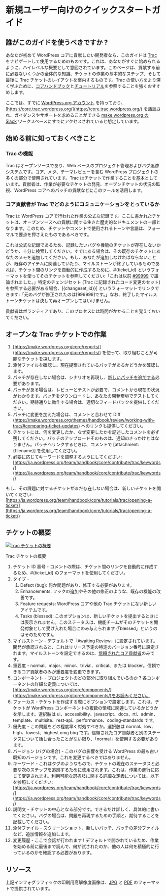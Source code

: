 <!--
# New User Quick Start Guide
-->

# 新規ユーザー向けのクイックスタートガイド

<!--
## Who should use this guide?
-->

## 誰がこのガイドを使うべきですか ?

<!--
If you are a developer who wants to contribute to WordPress core for the first time, this guide is designed to help you navigate and use [Trac](https://make.wordpress.org/core/handbook/contribute/trac/). This is meant as a high level overview to get you started quickly. This page should guide you through some overall knowledge you will need before contributing, the basic steps of working on a ticket and finally the layout of a Trac ticket. We highly encourage you to consult the [core handbook](https://make.wordpress.org/core/handbook/contribute/trac/) and [tutorials](https://make.wordpress.org/core/handbook/tutorials/working-with-patches/) to learn how to use Trac more thoroughly.
-->

あなたが初めて WordPress コアに貢献したい開発者なら、このガイドは [Trac](https://ja.wordpress.org/team/handbook/core/contribute/trac/) をナビゲートして使用するためのものです。これは、あなたがすぐに始められるように、ハイレベルな概要として意図されています。このページは、貢献する前に必要ないくつかの全体的な知識、チケットの作業の基本的なステップ、そして最後に Trac チケットのレイアウトを案内するものです。Trac の使い方をより深く学ぶために、[コアハンドブック](https://ja.wordpress.org/team/handbook/core/contribute/trac/)と[チュートリアル](https://ja.wordpress.org/team/handbook/core/tutorials/working-with-patches/)を参照することを強くおすすめします。

<!--
We are going to assume you already have a [WordPress.org account](https://login.wordpress.org/register), have thoroughly read [https://core.trac.wordpress.org/](https://core.trac.wordpress.org/), and already have access to the [make.wordpress.org Slack](https://chat.wordpress.org/) workspace, which is where you can ask for guidance and assistance.
-->

ここでは、すでに [WordPress.org アカウント](https://login.wordpress.org/register) を持っており、[https://core.trac.wordpress.org/](https://core.trac.wordpress.org/) を熟読され、ガイダンスやサポートを求めることができる [make.wordpress.org の Slack](https://chat.wordpress.org/) ワークスペースにすでにアクセスされていると想定しています。

<!--
## What You Should Know Before Getting Started
-->

## 始める前に知っておくべきこと

<!--
### Trac Functionalities
-->

### Trac の機能

<!--
Trac is an open source, web-based project management and bug tracking system. It is used by many parts of the WordPress project, including Core, Meta and Theme Review. Trac is based on working in tickets. Contributors leverage the tool to find tickets in need of work, monitor progress on open tickets, contribute patches for WordPress core.
-->

Trac はオープンソースであり、Web ベースのプロジェクト管理およびバグ追跡システムです。コア、メタ、テーマレビューを含む WordPress プロジェクトの多くの部分で使用されています。Trac はチケットで作業することを基本としています。貢献者は、作業が必要なチケットの発見、オープンチケットの状況の監視、WordPress コアへのパッチの貢献などにこのツールを活用します。

<!--
### How Core Contributors Communicate With Trac
-->

### コア貢献者が Trac でどのようにコミュニケーションをとっているか

<!--
Trac is the official record of work for WordPress core. The tickets written here become part of the living historical document of open source contributions. Because of this, the tone and language used in tickets and comments should be formal and to the point.
-->

Trac は WordPress コアで行われた作業の公式な記録です。ここに書かれたチケットは、オープンソースへの貢献に関する生きた歴史的なドキュメントの一部となります。このため、チケットやコメントで使用されるトーンや言語は、フォーマルで要点を押さえたものであるべきです。

<!--
Because this is the official record, be sure to search thoroughly to see if there is an existing ticket for the bug or feature you want to log. If something already exists, please add your notes to that existing ticket. If what you have to add is related to an existing item or for something with a finished milestone, reference that ticket using the format #{ticket\_id} to automatically create a link between tickets: “This was previously discussed in [#99999](https://core.trac.wordpress.org/ticket/99999).” If you need to refer to a particular changeset (a set of code changes logged in Trac), you can link to it using the format \[{changeset\_id}\]: “The original bug was fixed in \[999999\].” Note, finished milestone tickets should never be reopened.
-->

これは公式な記録であるため、記録したいバグや機能のチケットが存在しないかどうか、十分に検索してください。すでにある場合は、その既存のチケットにあなたのメモを追加してください。もし、あなたが追加しなければならないことが、既存のアイテムに関連していたり、マイルストーンが終了しているものであれば、チケット間のリンクを自動的に作成するために、#{ticket_id} というフォーマットを使ってそのチケットを参照してください:「これは以前 [#99999](https://core.trac.wordpress.org/ticket/99999) で議論されました。」特定のチェンジセット (Trac に記録されたコード変更のセット) を参照する必要がある場合、[{changeset_id}}] というフォーマットでリンクできます:「元のバグが修正されたのは[999999]です。」なお、終了したマイルストーンチケットは決して再オープンしてはいけません。

<!--
Please remember contributors are volunteers and this process takes time. Patience is always appreciated.
-->

貢献者はボランティアであり、このプロセスには時間がかかることを覚えておいてください。

<!--
## Working On Open Trac Tickets
-->

## オープンな Trac チケットでの作業

<!--
1.  Find a ticket ready for work by using [https://make.wordpress.org/core/reports/](https://make.wordpress.org/core/reports/)
2.  Check the attachments and see of there is a current patch being suggested.
3.  If no patch exists, time to replicate the scenario and [add a new patch](https://make.wordpress.org/core/handbook/tutorials/working-with-patches/).
4.  If there is a patch, it likely needs to be reviewed and tested, the comments will reveal the current status of things. Download the patch and test in your development environment. If works as expected, please provide appropriate feedback.
5.  If you make changes to the patch, please provide a link to the Diff (https://make.wordpress.org/themes/handbook/review/working-with-trac/#comparing-ticket-updates) as well as comment.
6.  Always leave a comment on the ticket describing what you changed and why you changed it. A patch upload itself does not trigger a notification. Please use \[attachment:{filename}\] in a comment to link to that patch.
7.  Make sure to adjust the keywords as necessary: [https://make.wordpress.org/core/handbook/contribute/trac/keywords/](https://make.wordpress.org/core/handbook/contribute/trac/keywords/)
-->

1.  [https://make.wordpress.org/core/reports/](https://make.wordpress.org/core/reports/) を使って、取り組むことが可能なチケットを探します。
2.  添付ファイルを確認し、現在提案されているパッチがあるかどうかを確認します。
3.  パッチが存在しない場合は、シナリオを再現し、[新しいパッチを追加する](https://ja.wordpress.org/team/handbook/core/tutorials/working-with-patches/)必要があります。
4.  パッチがある場合は、レビューとテストが必要で、コメントから現在の状況がわかります。パッチをダウンロードし、あなたの開発環境でテストしてください。期待通りに動作する場合は、適切なフィードバックを提供してください。
5.  パッチに変更を加えた場合は、コメントと合わせて Diff (https://make.wordpress.org/themes/handbook/review/working-with-trac/#comparing-ticket-updates) へのリンクも提供してください。
6.  チケットには、何を変更したか、なぜ変更したかを記述したコメントを必ず残してください。パッチのアップロードそのものは、通知のきっかけとはなりません。パッチへリンクするときは、コメントで [attachment:{filename}] を使用してください。
7.  必要に応じてキーワードを調整するようにしてください: [https://ja.wordpress.org/team/handbook/core/contribute/trac/keywords/](https://ja.wordpress.org/team/handbook/core/contribute/trac/keywords/)

<!--
If a ticket does not already exist for an issue, please open a new ticket: [https://make.wordpress.org/core/handbook/tutorials/trac/opening-a-ticket/](https://make.wordpress.org/core/handbook/tutorials/trac/opening-a-ticket/)
-->

もし、その課題に対するチケットがまだ存在しない場合は、新しいチケットを開いてください: [https://ja.wordpress.org/team/handbook/core/tutorials/trac/opening-a-ticket/](https://ja.wordpress.org/team/handbook/core/tutorials/trac/opening-a-ticket/)

<!--
## Ticket Overview
-->

## チケットの概要

<!--
[![Trac Ticket Overview](https://make.wordpress.org/core/files/2018/03/trac-ticket-overview-1024x1024.jpg)](https://make.wordpress.org/core/files/2018/03/trac-ticket-overview.jpg)
-->

[![Trac チケットの概要](https://make.wordpress.org/core/files/2018/03/trac-ticket-overview-1024x1024.jpg)](https://make.wordpress.org/core/files/2018/03/trac-ticket-overview.jpg)

<!--
Trac Ticket Overview
-->

Trac チケットの概要

<!--
1.  Ticket ID Number – When commenting please use the format #{ticket\_id} to automatically create a link between tickets.
2.  Type –
    1.  Defect (bug): There’s something wrong and it needs to be fixed.
    2.  Enhancements: An existing feature could use this improvement, like an additional hook or other modification.
    3.  Feature requests: This is a new item not currently represented in WordPress core or another Trac ticket.
    4.  Tasks (blessed): This option won’t appear when filing a new ticket. This status is only given to a ticket if a feature team has accepted it for development (hence, “blessed”).
3.  Milestone – This is set to “Awaiting Review” by default. Once accepted for development, this will be set to the specific version number slated for release. Only [trusted core contributors](https://make.wordpress.org/core/handbook/about/organization/#contributing-developers) can set a milestone.
4.  Severity – normal, major, minor, trivial, critical, or blocker., Only trusted core contributors have the ability to modify the severity.
5.  Component – Which specific part of the project are we working on? For a more detailed definition of each component, please read: [https://make.wordpress.org/core/components/](https://make.wordpress.org/core/components/)
6.  Focuses – Optional when creating a ticket. This indicates if a ticket is relevant to an area that encompasses multiple WordPress components. Options are: ui, accessibility, javascript, docs, rtl, admin, template, multisite, rest-api, performance, coding-standards
7.  Priority – How quickly this issue should be addressed. Options are: normal, low, high, lowest or highest omg bbq. Unless you have discussed a different status with a trusted core contributor, ‘normal’ should be used.
8.  Version (for bugs) – The earliest known version of WordPress affected by this bug. You should not change this.
9.  Keywords – These are like tags, used to track the current status of the ticket and required next steps. This will change as work progresses. For more definition of the available choices, refer to: [https://make.wordpress.org/core/handbook/contribute/trac/keywords/](https://make.wordpress.org/core/handbook/contribute/trac/keywords/)
10.  Description – The heart of the ticket. Please be as thorough and specific as possible. If this is a bug, include steps to reproduce the issue and what you expected to happen.
11.  Attachments – Add additional info, like screenshots, new patches or diff files for patches.
12.  Change History – This is where the conversation happens! This is open by default and you should read it all the way through before you begin work to see what has been tried and what others are actively doing.
-->

1.  チケット ID 番号 - コメントの際は、チケット間のリンクを自動的に作成するため、#{ticket_id} のフォーマットを使用してください。
2.  タイプ -
    1.  Defect (bug): 何か問題があり、修正する必要があります。
    2.  Enhancements: フックの追加やその他の修正のような、既存の機能の改善です。
    3.  Feature requests: WordPress コアや他の Trac チケットにない新しいアイテムです。
    4.  Tasks (blessed): このオプションは、新しいチケットを提出するときには表示されません。このステータスは、機能チームがそのチケットを開発対象として受け入れた場合にのみ与えられます (「blessed」というのはそのためです)。
3.  マイルストーン - デフォルトで「Awaiting Review」に設定されています。開発が承認されると、これはリリース予定の特定のバージョン番号に設定されます。マイルストーンを設定できるのは、[信頼されたコア貢献者](https://ja.wordpress.org/team/handbook/core/about/organization/#contributing-developers)のみです。
4.  重要度 - normal、major、minor、trivial、critical、または blocker。信頼できるコア貢献者のみが重要度を変更できます。
5.  コンポーネント - プロジェクトのどの部分に取り組んでいるのか ? 各コンポーネントの詳細な定義については、[https://make.wordpress.org/core/components/](https://make.wordpress.org/core/components/)をお読みください。
6.  フォーカス - チケットを作成する際にオプションで設定します。これは、チケットが WordPress コンポーネントの複数の領域に関連しているかどうかを示します。選択肢は ui、accessibility、javascript、docs、rtl、admin、template、multisite、rest-api、performance、coding-standards です。
7.  優先度 - この問題をどの程度早く対処すべきか。選択肢は normal、low、high、lowest、highest omg bbq です。信頼されたコア貢献者と別のステータスについて話し合ったことがない限り、「normal」を使用する必要があります。
8.  バージョン (バグの場合) - このバグの影響を受ける WordPress の最も古い既知のバージョンです。これを変更するべきではありません。
9.  キーワード - これはタグのようなもので、チケットの現在のステータスと必要な次のステップを追跡するために使用されます。これは、作業の進行に応じて変更されます。利用可能な選択肢に関する詳細な定義については、以下を参照してください: [https://ja.wordpress.org/team/handbook/core/contribute/trac/keywords/](https://ja.wordpress.org/team/handbook/core/contribute/trac/keywords/)
10.  説明文 - チケットの中心となる部分です。できるだけ詳しく、具体的に書いてください。バグの場合は、問題を再現するための手順と、期待することを記載してください。
11.  添付ファイル - スクリーンショット、新しいパッチ、パッチの差分ファイルなど、追加情報を追加します。
12.  変更履歴 - ここで会話が行われます ! デフォルトで開かれているため、作業を始める前に最後まで読んで、何が試されたのか、他の人は何を積極的に行っているのかを確認する必要があります。

<!--
## Resources
-->

## リソース

<!--
Printable high resolution of the above infographic are available in [JPG](https://make.wordpress.org/core/files/2018/03/trac-ticket-overview-print.jpg) and [PDF](https://make.wordpress.org/core/files/2018/03/trac-ticket-overview-print.pdf) formats.
-->

上記インフォグラフィックの印刷用高解像度画像は、[JPG](https://make.wordpress.org/core/files/2018/03/trac-ticket-overview-print.jpg) と [PDF](https://make.wordpress.org/core/files/2018/03/trac-ticket-overview-print.pdf) のフォーマットで提供されています。
